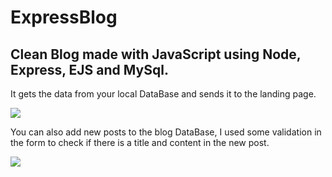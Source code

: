# ExpressBlog

## Clean Blog made with JavaScript using Node, Express, EJS and MySql.

It gets the data from your local DataBase and sends it to the landing page.

![](https://github.com/riquew/ExpressBlog/blob/main/gifs/home.gif)

You can also add new posts to the blog DataBase, I used some validation in the form to check if there is a title and content in the new post.

![](https://github.com/riquew/ExpressBlog/blob/main/gifs/novoPost.gif)
